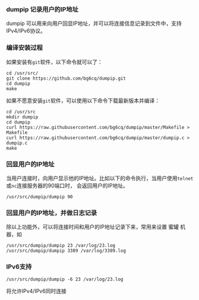 ### dumpip 记录用户的IP地址

dumpip 可以用来向用户回显IP地址，并可以将连接信息记录到文件中，支持IPv4/IPv6协议。

### 编译安装过程

如果安装有`git`软件，以下命令就可以了：
```
cd /usr/src/
git clone https://github.com/bg6cq/dumpip.git
cd dumpip
make
```

如果不愿意安装`git`软件，可以使用以下命令下载最新版本并编译：
```
cd /usr/src
mkdir dumpip
cd dumpip
curl https://raw.githubusercontent.com/bg6cq/dumpip/master/Makefile > Makefile
curl https://raw.githubusercontent.com/bg6cq/dumpip/master/dumpip.c > dumpip.c
make
``` 


### 回显用户的IP地址

当用户连接时，向用户显示他的IP地址。比如以下的命令执行，当用户使用`telnet`或`nc`连接服务器的90端口时，
会返回用户的IP地址。


```
/usr/src/dumpip/dumpip 90
```

### 回显用户的IP地址，并做日志记录

除以上功能外，可以将连接时间和用户的IP地址记录下来，常用来设置 蜜罐 机器，如
```
/usr/src/dumpip/dumpip 23 /var/log/23.log
/usr/src/dumpip/dumpip 3389 /var/log/3389.log
```

### IPv6支持
```
/usr/src/dumpip/dumpip -6 23 /var/log/23.log
```
将允许IPv4/IPv6同时连接
